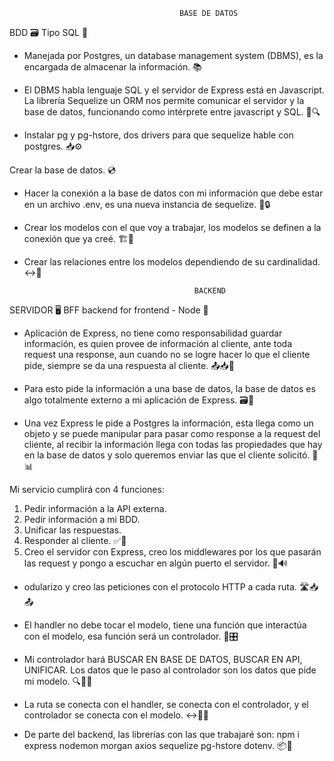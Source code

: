                                           BASE DE DATOS

BDD 🗃️
Tipo SQL 💾

- Manejada por Postgres, un database management system (DBMS), es la encargada de almacenar la información. 📚

- El DBMS habla lenguaje SQL y el servidor de Express está en Javascript. La librería Sequelize un ORM nos permite comunicar el servidor y la base de datos, funcionando como intérprete entre javascript y SQL. 📜🔍

- Instalar pg y pg-hstore, dos drivers para que sequelize hable con postgres. 📥⚙️

Crear la base de datos. 💿

- Hacer la conexión a la base de datos con mi información que debe estar en un archivo .env, es una nueva instancia de sequelize. 🔌🔒

- Crear los modelos con el que voy a trabajar, los modelos se definen a la conexión que ya creé. 🏗️📝

- Crear las relaciones entre los modelos dependiendo de su cardinalidad. ↔️🔗

                                            BACKEND

SERVIDOR 🖥️
BFF backend for frontend - Node 🤝

- Aplicación de Express, no tiene como responsabilidad guardar información, es quien provee de información al cliente, ante toda request una response, aun cuando no se logre hacer lo que el cliente pide, siempre se da una respuesta al cliente. 📤📥🔌

- Para esto pide la información a una base de datos, la base de datos es algo totalmente externo a mi aplicación de Express. 🗃️🔗

- Una vez Express le pide a Postgres la información, esta llega como un objeto y se puede manipular para pasar como response a la request del cliente, al recibir la información llega con todas las propiedades que hay en la base de datos y solo queremos enviar las que el cliente solicitó. 🔄📊

Mi servicio cumplirá con 4 funciones:

1. Pedir información a la API externa.
2. Pedir información a mi BDD.
3. Unificar las respuestas.
4. Responder al cliente. ✅📡
5. Creo el servidor con Express, creo los middlewares por los que pasarán las request y pongo a escuchar en algún puerto el servidor. 🚀🔊

- odularizo y creo las peticiones con el protocolo HTTP a cada ruta. 🛣️📥📤

- El handler no debe tocar el modelo, tiene una función que interactúa con el modelo, esa función será un controlador. 🧰🎛️

- Mi controlador hará BUSCAR EN BASE DE DATOS, BUSCAR EN API, UNIFICAR. Los datos que le paso al controlador son los datos que pide mi modelo. 🔍🔁🔀

- La ruta se conecta con el handler, se conecta con el controlador, y el controlador se conecta con el modelo. ↔️🔄🔗

- De parte del backend, las librerías con las que trabajaré son: npm i express nodemon morgan axios sequelize pg-hstore dotenv. 📦🔧
